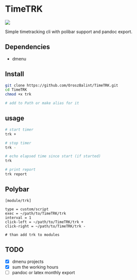 # TimeTRK

<img src="https://camo.githubusercontent.com/9a140a4c68e7c178bc660bee7675f4f25ff7ade3/68747470733a2f2f696d672e736869656c64732e696f2f6e706d2f6c2f7675652e737667">

Simple timetracking cli with polibar support and pandoc export.

## Dependencies

- dmenu

## Install

``` bash
git clone https://github.com/OroszBalint/TimeTRK.git
cd TimeTRK
chmod +x trk

# add to Path or make alias for it
```

## usage

``` bash
# start timer
trk +

# stop timer
trk -

# echo elapsed time since start (if started)
trk

# print report
trk report
```

## Polybar

``` config
[module/trk]

type = custom/script
exec = ~/path/to/TimeTRK/trk
interval = 1
click-left = ~/path/to/TimeTRK/trk +
click-right = ~/path/to/TimeTRK/trk -

# than add trk to modules
```

## TODO

- [x] dmenu projects
- [x] sum the working hours
- [ ] pandoc or latex monthly export
